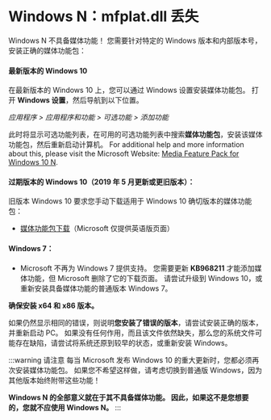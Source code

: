# Windows N：mfplat.dll 丢失

Windows N 不具备媒体功能！ 您需要针对特定的 Windows 版本和内部版本号，安装正确的媒体功能包：

#### 最新版本的 Windows 10
在最新版本的 Windows 10 上，您可以通过 Windows 设置安装媒体功能包。 打开 **Windows 设置**，然后导航到以下位置。

*应用程序 > 应用程序和功能 > 可选功能 > 添加功能*

此时将显示可选功能列表，在可用的可选功能列表中搜索**媒体功能包**，安装该媒体功能包，然后重新启动计算机。 For additional help and more information about this, please visit the Microsoft Website: [Media Feature Pack for Windows 10 N](https://support.microsoft.com/help/4516397/media-feature-pack-for-windows-10-n-november-2019).

#### 过期版本的 Windows 10（2019 年 5 月更新或更旧版本）：
旧版本 Windows 10 要求您手动下载适用于 Windows 10 确切版本的媒体功能包：
  * [媒体功能包下载](https://www.microsoft.com/en-us/software-download/mediafeaturepack)（Microsoft 仅提供英语版页面）

#### Windows 7：
  * Microsoft 不再为 Windows 7 提供支持。 您需要更新 **KB968211** 才能添加媒体功能，但 Microsoft 删除了它的下载页面。 请尝试升级到 Windows 10，或重新安装具备媒体功能的普通版本 Windows 7。

**确保安装 x64 和 x86 版本。**

如果仍然显示相同的错误，则说明**您安装了错误的版本**，请尝试安装正确的版本，并重新启动 PC。 如果没有任何作用，而且该文件依然缺失，那么您的系统文件可能存在缺陷，请尝试将系统还原到较早的状态，或重新安装 Windows。

:::warning
请注意 每当 Microsoft 发布 Windows 10 的重大更新时，您都必须再次安装媒体功能包。 如果您不希望这样做，请考虑切换到普通版 Windows，因为其他版本始终附带这些功能！

**Windows N 的全部意义就在于其不具备媒体功能。 因此，如果这不是您想要的，您就不应使用 Windows N。**
:::
